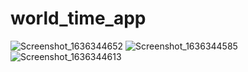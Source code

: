 # world_time_app


![Screenshot_1636344652](https://user-images.githubusercontent.com/65829453/140683126-861ede71-ee49-40b6-971f-76a62504e748.png)
![Screenshot_1636344585](https://user-images.githubusercontent.com/65829453/140683130-6fbdb29e-760f-4beb-8eeb-60af6834d483.png)
![Screenshot_1636344613](https://user-images.githubusercontent.com/65829453/140683135-8ad30bf5-d64a-40b5-8c58-4e6da6d7b887.png)
